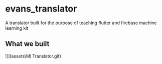 # evans_translator

A translator built for the purpose of teaching flutter and firebase machine learning kit

## What we built

![](assets\Ml Translator.gif)



